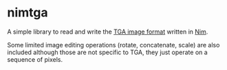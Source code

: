 # nimtga

A simple library to read and write the [TGA image format](https://en.wikipedia.org/wiki/Truevision_TGA) written in [Nim](https://nim-lang.org/).

Some limited image editing operations (rotate, concatenate, scale) are also included although those are not specific to TGA, they just operate on a sequence of pixels.

